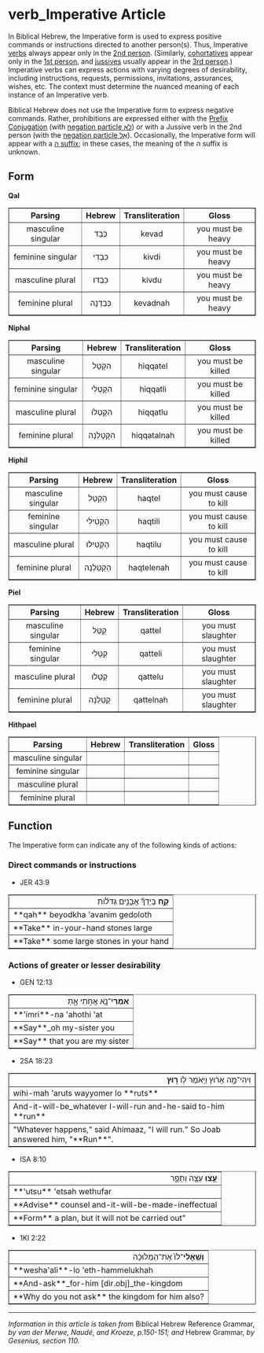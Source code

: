 # verb_Imperative Article
In Biblical Hebrew, the Imperative form is used to express positive commands or instructions directed to another person(s). Thus, Imperative [verbs](https://git.door43.org/Door43/en-uhg/src/master/content/verb/02.md) always appear only in the [2nd person](https://git.door43.org/Door43/en-uhg/src/master/content/person_second/02.md). (Similarly, [cohortatives](https://git.door43.org/Door43/en-uhg/src/master/content/verb_cohortative/02.md) appear only in the [1st person](https://git.door43.org/Door43/en-uhg/src/master/content/person_fist/02.md), and [jussives](https://git.door43.org/Door43/en-uhg/src/master/content/verb_jussive/02.md) usually appear in the [3rd person](https://git.door43.org/Door43/en-uhg/src/master/content/person_third/02.md).) Imperative verbs can express actions with varying degrees of desirability, including instructions, requests, permissions, invitations, assurances, wishes, etc. The context must determine the nuanced meaning of each instance of an Imperative verb.

Biblical Hebrew does not use the Imperative form to express negative commands. Rather, prohibitions are expressed either with the [Prefix Conjugation](https://git.door43.org/Door43/en-uhg/src/master/content/verb_imperfect/02.md) (with [negation particle לֹא](https://git.door43.org/Door43/en-uhg/src/master/content/particle_negative/02.md#-1)) or with a Jussive verb in the 2nd person (with the [negation particle אַל](https://git.door43.org/Door43/en-uhg/src/master/content/particle_negative/02.md#-2)).  Occasionally, the Imperative form will appear with a [ה suffix](https://git.door43.org/Door43/en-uhg/src/master/content/suffix_paragogic_he/02.md); in these cases, the meaning of the ה suffix is unknown.

## Form

**Qal**
<table border="1" class="docutils">
<tr class="row-odd"><th>Parsing</th><th>Hebrew</th><th>Transliteration</th><th>Gloss</th>
</tr>
<tr class="row-even" align="center"><td>masculine singular</td><td>כְּבַד</td><td>kevad</td><td>you must be heavy</td>
</tr>
<tr class="row-odd" align="center"><td>feminine singular</td><td>כִּבְדִי</td><td>kivdi</td><td>you must be heavy</td>
</tr>
<tr class="row-even" align="center"><td>masculine plural</td><td>כִּבְדוּ</td><td>kivdu</td><td>you must be heavy</td>
</tr>
<tr class="row-odd" align="center"><td>feminine plural</td><td>כְּבַדְנָה</td><td>kevadnah</td><td>you must be heavy</td>
</tr>
</tbody>
</table>

**Niphal**
<table border="1" class="docutils">
<tr class="row-odd"><th>Parsing</th><th>Hebrew</th><th>Transliteration</th><th>Gloss</th>
</tr>
<tr class="row-even" align="center"><td>masculine singular</td><td>הִקָּטֵל</td><td>hiqqatel</td><td>you must be killed</td>
</tr>
<tr class="row-odd" align="center"><td>feminine singular</td><td>הִקָּטְלִי</td><td>hiqqatli</td><td>you must be killed</td>
</tr>
<tr class="row-even" align="center"><td>masculine plural</td><td>הִקָּטְלוּ</td><td>hiqqatlu</td><td>you must be killed</td>
</tr>
<tr class="row-odd" align="center"><td>feminine plural</td><td>הִקָּטַלְנָה</td><td>hiqqatalnah</td><td>you must be killed</td>
</tr>
</tbody>
</table>

**Hiphil**
<table border="1" class="docutils">
<tr class="row-odd"><th>Parsing</th><th>Hebrew</th><th>Transliteration</th><th>Gloss</th>
</tr>
<tr class="row-even" align="center"><td>masculine singular</td><td>הַקְטֵל</td><td>haqtel</td><td>you must cause to kill</td>
</tr>
<tr class="row-odd" align="center"><td>feminine singular</td><td>הַקְטִילִי</td><td>haqtili</td><td>you must cause to kill</td>
</tr>
<tr class="row-even" align="center"><td>masculine plural</td><td>הַקְטִילוּ</td><td>haqtilu</td><td>you must cause to kill</td>
</tr>
<tr class="row-odd" align="center"><td>feminine plural</td><td>הַקְטֵלְנָה</td><td>haqtelenah</td><td>you must cause to kill</td>
</tr>
</tbody>
</table>

**Piel**
<table border="1" class="docutils">
<tr class="row-odd"><th>Parsing</th><th>Hebrew</th><th>Transliteration</th><th>Gloss</th>
</tr>
<tr class="row-even" align="center"><td>masculine singular</td><td>קַטֵּל</td><td>qattel</td><td>you must slaughter</td>
</tr>
<tr class="row-odd" align="center"><td>feminine singular</td><td>קַטְּלִי</td><td>qatteli</td><td>you must slaughter</td>
</tr>
<tr class="row-even" align="center"><td>masculine plural</td><td>קַטְּלוּ</td><td>qattelu</td><td>you must slaughter</td>
</tr>
<tr class="row-odd" align="center"><td>feminine plural</td><td>קַטֵּלְנָה</td><td>qattelnah</td><td>you must slaughter</td>
</tr>
</tbody>
</table>

**Hithpael**
<table border="1" class="docutils">
<tr class="row-odd"><th>Parsing</th><th>Hebrew</th><th>Transliteration</th><th>Gloss</th>
</tr>
<tr class="row-even" align="center"><td>masculine singular</td><td></td><td></td><td></td>
</tr>
<tr class="row-odd" align="center"><td>feminine singular</td><td></td><td></td><td></td>
</tr>
<tr class="row-even" align="center"><td>masculine plural</td><td></td><td></td><td></td>
</tr>
<tr class="row-odd" align="center"><td>feminine plural</td><td></td><td></td><td></td>
</tr>
</tbody>
</table>

## Function

The Imperative form can indicate any of the following kinds of actions:

### Direct commands or instructions

* JER 43:9
<table border="1" class="docutils">
<colgroup>
<col width="100%" />
</colgroup>
<tbody valign="top">
<tr class="row-odd" align="right"><td><b>קַ֣ח</b> בְּיָדְךָ֞ אֲבָנִ֣ים גְּדֹל֗וֹת</td>
</tr>
<tr class="row-even"><td>**qah** beyodkha 'avanim gedoloth</td>
</tr>
<tr class="row-odd"><td>**Take** in-your-hand stones large</td>
</tr>
<tr class="row-even"><td>**Take** some large stones in your hand</td>
</tr>
</tbody>
</table>

### Actions of greater or lesser desirability

* GEN 12:13
<table border="1" class="docutils">
<colgroup>
<col width="100%" />
</colgroup>
<tbody valign="top">
<tr class="row-odd" align="right"><td><b>אִמְרִי</b>־נָ֖א אֲחֹ֣תִי אָ֑תְּ</td>
</tr>
<tr class="row-even"><td>**'imri**-na 'ahothi 'at</td>
</tr>
<tr class="row-odd"><td>**Say**_oh my-sister you</td>
</tr>
<tr class="row-even"><td>**Say** that you are my sister</td>
</tr>
</tbody>
</table>

* 2SA 18:23
<table border="1" class="docutils">
<colgroup>
<col width="100%" />
</colgroup>
<tbody valign="top">
<tr class="row-odd" align="right"><td>וִיהִי־מָ֣ה אָר֔וּץ וַיֹּ֥אמֶר ל֖וֹ <b>ר֑וּץ</b></td>
</tr>
<tr class="row-even"><td>wihi-mah 'aruts wayyomer lo **ruts**</td>
</tr>
<tr class="row-odd"><td>And-it-will-be_whatever I-will-run and-he-said to-him **run**</td>
</tr>
<tr class="row-even"><td>"Whatever happens," said Ahimaaz, "I will run." So Joab answered him, "**Run**".</td>
</tr>
</tbody>
</table>

* ISA 8:10
<table border="1" class="docutils">
<colgroup>
<col width="100%" />
</colgroup>
<tbody valign="top">
<tr class="row-odd" align="right"><td><b>עֻ֥צוּ</b> עֵצָ֖ה וְתֻפָ֑ר</td>
</tr>
<tr class="row-even"><td>**'utsu** 'etsah wethufar</td>
</tr>
<tr class="row-odd"><td>**Advise** counsel and-it-will-be-made-ineffectual</td>
</tr>
<tr class="row-even"><td>**Form** a plan, but it will not be carried out"</td>
</tr>
</tbody>
</table>

* 1KI 2:22
<table border="1" class="docutils">
<colgroup>
<col width="100%" />
</colgroup>
<tbody valign="top">
<tr class="row-odd" align="right"><td><b>וְשַֽׁאֲלִי</b>־לוֹ֙ אֶת־הַמְּלוּכָ֔ה</td>
</tr>
<tr class="row-even"><td>**wesha'ali**-lo 'eth-hammelukhah</td>
</tr>
<tr class="row-odd"><td>**And-ask**_for-him [dir.obj]_the-kingdom</td>
</tr>
<tr class="row-even"><td>**Why do you not ask** the kingdom for him also?</td>
</tr>
</tbody>
</table>

-----

*Information in this article is taken from* Biblical Hebrew Reference Grammar, *by van der Merwe, Naudé, and Kroeze, p.150-151; and* Hebrew Grammar, *by Gesenius, section 110.*